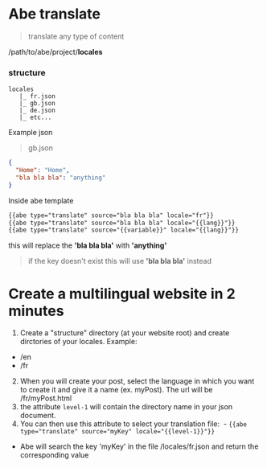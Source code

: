 # Abe translate

> translate any type of content

/path/to/abe/project/**locales**

### structure

```
locales
   |_ fr.json
   |_ gb.json
   |_ de.json
   |_ etc...
```

Example json

> gb.json

```json
{
  "Home": "Home",
  "bla bla bla": "anything"
}
```

Inside abe template

```html
{{abe type="translate" source="bla bla bla" locale="fr"}}
{{abe type="translate" source="bla bla bla" locale="{{lang}}"}}
{{abe type="translate" source="{{variable}}" locale="{{lang}}"}}
```

this will replace the **'bla bla bla'** with **'anything'**

> if the key doesn't exist this will use **'bla bla bla'** instead

# Create a multilingual website in 2 minutes
1. Create a "structure" directory (at your website root) and create dirctories of your locales. Example:
  - /en
  - /fr
2. When you will create your post, select the language in which you want to create it and give it a name (ex. myPost). The url will be /fr/myPost.html
3. the attribute ```level-1``` will contain the directory name in your json document.
4. You can then use this attribute to select your translation file:
  - ``` {{abe type="translate" source="myKey" locale="{{level-1}}"}} ```
  - Abe will search the key 'myKey' in the file /locales/fr.json and return the corresponding value
 
